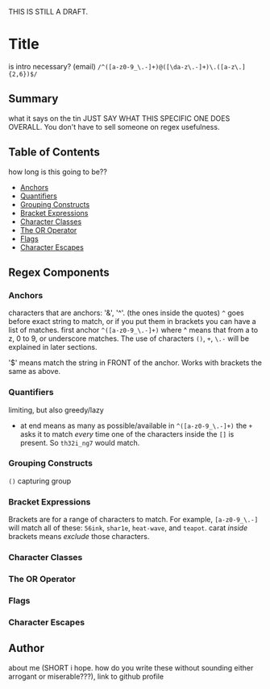 THIS IS STILL A DRAFT.

# Title
is intro necessary?
(email)
`/^([a-z0-9_\.-]+)@([\da-z\.-]+)\.([a-z\.]{2,6})$/` 
<!--or hexcode: `/^#?([a-f0-9]{6}|[a-f0-9]{3})$/`, depending on which one I can explain most clearly... -->

## Summary
what it says on the tin
JUST SAY WHAT THIS SPECIFIC ONE DOES OVERALL. You don't have to sell someone on regex usefulness.

## Table of Contents
how long is this going to be??
- [Anchors](#anchors)
- [Quantifiers](#quantifiers)
- [Grouping Constructs](#grouping-constructs)
- [Bracket Expressions](#bracket-expressions)
- [Character Classes](#character-classes)
- [The OR Operator](#the-or-operator)
- [Flags](#flags)
- [Character Escapes](#character-escapes)

## Regex Components

### Anchors

characters that are anchors: '&', '^'. (the ones inside the quotes)
`^` goes before exact string to match, or if you put them in brackets you can have a list of matches.
first anchor `^([a-z0-9_\.-]+)` where ^ means that from a to z, 0 to 9, or underscore matches. The use of characters `()`, `+`, `\.-` will be explained in later sections. 

'$' means match the string in FRONT of the anchor. Works with brackets the same as above.


### Quantifiers
limiting, but also greedy/lazy
+ at end means as many as possible/available
in `^([a-z0-9_\.-]+)` the `+` asks it to match *every* time one of the characters inside the `[]` is present. So `th32i_ng7` would match.

### Grouping Constructs
`()` capturing group

### Bracket Expressions
Brackets are for a range of characters to match. For example, `[a-z0-9_\.-]` will match all of these: `56ink`, `shar1e`, `heat-wave`, and `teapot`.
carat *inside* brackets means *exclude* those characters.

### Character Classes

### The OR Operator

### Flags

### Character Escapes


## Author
about me (SHORT i hope. how do you write these without sounding either arrogant or miserable???), link to github profile